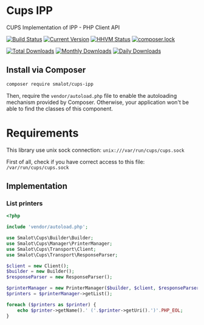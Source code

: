 # Cups IPP

CUPS Implementation of IPP - PHP Client API

[![Build Status](https://travis-ci.org/smalot/cups-ipp.png?branch=master)](https://travis-ci.org/smalot/cups-ipp)
[![Current Version](https://poser.pugx.org/smalot/cups-ipp/v/stable.png)](https://packagist.org/packages/smalot/cups-ipp)
[![HHVM Status](http://hhvm.h4cc.de/badge/smalot/cups-ipp.png)](http://hhvm.h4cc.de/package/smalot/cups-ipp)
[![composer.lock](https://poser.pugx.org/smalot/cups-ipp/composerlock)](https://packagist.org/packages/smalot/cups-ipp)

[![Total Downloads](https://poser.pugx.org/smalot/cups-ipp/downloads.png)](https://packagist.org/packages/smalot/cups-ipp)
[![Monthly Downloads](https://poser.pugx.org/smalot/cups-ipp/d/monthly)](https://packagist.org/packages/smalot/cups-ipp)
[![Daily Downloads](https://poser.pugx.org/smalot/cups-ipp/d/daily)](https://packagist.org/packages/smalot/cups-ipp)


## Install via Composer

````sh
composer require smalot/cups-ipp
````

Then, require the `vendor/autoload.php` file to enable the autoloading mechanism provided by Composer.
Otherwise, your application won't be able to find the classes of this component.


# Requirements

This library use unix sock connection: `unix:///var/run/cups/cups.sock`

First of all, check if you have correct access to this file: `/var/run/cups/cups.sock`


## Implementation

### List printers


````php
<?php

include 'vendor/autoload.php';

use Smalot\Cups\Builder\Builder;
use Smalot\Cups\Manager\PrinterManager;
use Smalot\Cups\Transport\Client;
use Smalot\Cups\Transport\ResponseParser;

$client = new Client();
$builder = new Builder();
$responseParser = new ResponseParser();

$printerManager = new PrinterManager($builder, $client, $responseParser);
$printers = $printerManager->getList();

foreach ($printers as $printer) {
    echo $printer->getName().' ('.$printer->getUri().')'.PHP_EOL;
}

````
